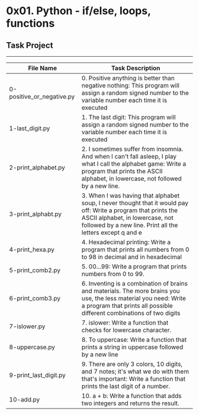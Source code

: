 # 0x01. Python - if/else, loops, functions

## Task Project
---
File Name|Task Description
---|---
0-positive_or_negative.py | 0. Positive anything is better than negative nothing: This program will assign a random signed number to the variable number each time it is executed
1-last_digit.py | 1. The last digit: This program will assign a random signed number to the variable number each time it is executed
2-print_alphabet.py | 2. I sometimes suffer from insomnia. And when I can't fall asleep, I play what I call the alphabet game: Write a program that prints the ASCII alphabet, in lowercase, not followed by a new line.
3-print_alphabt.py | 3. When I was having that alphabet soup, I never thought that it would pay off: Write a program that prints the ASCII alphabet, in lowercase, not followed by a new line. Print all the letters except q and e
4-print_hexa.py | 4. Hexadecimal printing: Write a program that prints all numbers from 0 to 98 in decimal and in hexadecimal
5-print_comb2.py | 5. 00...99: Write a program that prints numbers from 0 to 99.
6-print_comb3.py | 6. Inventing is a combination of brains and materials. The more brains you use, the less material you need: Write a program that prints all possible different combinations of two digits
7-islower.py | 7. islower: Write a function that checks for lowercase character.
8-uppercase.py | 8. To uppercase: Write a function that prints a string in uppercase followed by a new line
9-print_last_digit.py | 9. There are only 3 colors, 10 digits, and 7 notes; it's what we do with them that's important: Write a function that prints the last digit of a number.
10-add.py | 10. a + b: Write a function that adds two integers and returns the result.